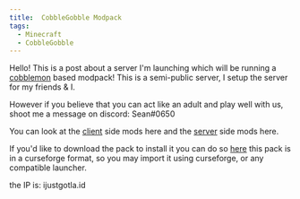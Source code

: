 ```yaml
---
title:  CobbleGobble Modpack
tags:
  - Minecraft
  - CobbleGobble
---
```

Hello! This is a post about a server I'm launching which will be running a [cobblemon](https://cobblemon.com/) based modpack!
This is a semi-public server, I setup the server for my friends & I.

However if you believe that you can act like an adult and play well with us, shoot me a message on discord: Sean#0650

You can look at the [client](/cobbleclient) side mods here and the [server](/cobbleserver) side mods here. 

If you'd like to download the pack to install it you can do so [here](https://drive.google.com/file/d/1b7fu5QljH3vRmoRRsAPsa_rfQG_S9AzN/view?usp=share_link) this pack is in a curseforge format, so you may import it using curseforge, or any compatible launcher.

the IP is: ijustgotla.id







